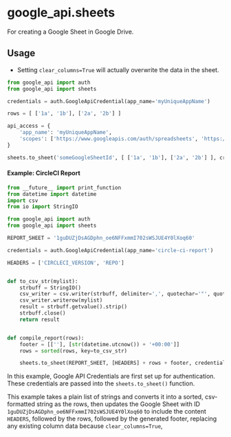 # google_api.sheets

For creating a Google Sheet in Google Drive.

## Usage

- Setting `clear_columns=True` will actually overwrite the data in the sheet.

```python
from google_api import auth
from google_api import sheets

credentials = auth.GoogleApiCredential(app_name='myUniqueAppName')

rows = [ ['1a', '1b'], ['2a', '2b'] ]

api_access = {
    'app_name': 'myUniqueAppName',
    'scopes': ['https://www.googleapis.com/auth/spreadsheets', 'https://www.googleapis.com/auth/drive.file']
}

sheets.to_sheet('someGoogleSheetId', [ ['1a', '1b'], ['2a', '2b'] ], credentials)
```

#### Example: CircleCI Report

```python
from __future__ import print_function
from datetime import datetime
import csv
from io import StringIO

from google_api import auth
from google_api import sheets

REPORT_SHEET = '1guDUZjDsAGDphn_oe6NFFxmmI702sWSJUE4Y0lXoq60'

credentials = auth.GoogleApiCredential(app_name='circle-ci-report')

HEADERS = ['CIRCLECI_VERSION', 'REPO']


def to_csv_str(mylist):
    strbuff = StringIO()
    csv_writer = csv.writer(strbuff, delimiter=',', quotechar='"', quoting=csv.QUOTE_MINIMAL)
    csv_writer.writerow(mylist)
    result = strbuff.getvalue().strip()
    strbuff.close()
    return result


def compile_report(rows):
    footer = [[''], [str(datetime.utcnow()) + '+00:00']]
    rows = sorted(rows, key=to_csv_str)

    sheets.to_sheet(REPORT_SHEET, [HEADERS] + rows + footer, credentials, clear_columns=True)
```
In this example, Google API Credentials are first set up for authentication.
These credentials are passed into the `sheets.to_sheet()` function.

This example takes a plain list of strings and converts it into a sorted, csv-formatted string as the rows,
then updates the Google Sheet with ID `1guDUZjDsAGDphn_oe6NFFxmmI702sWSJUE4Y0lXoq60`
to include the content `HEADERS`, followed by the rows, followed by the generated footer,
replacing any existing column data because `clear_columns=True`,
